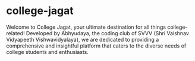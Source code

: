 # college-jagat
Welcome to College Jagat, your ultimate destination for all things college-related! Developed by  Abhyudaya, the coding club of SVVV (Shri Vaishnav Vidyapeeth Vishwavidyalaya), we are dedicated to providing a comprehensive and insightful platform that caters to the diverse needs of college students and  enthusiasts.
